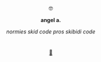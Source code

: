<div align="center">
🤓

**angel a.**

*normies skid code pros skibidi code*
#
[📧](mailto:angel.alexander@tutanota.com)
</div>
